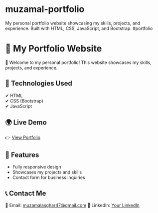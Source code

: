 # muzamal-portfolio
My personal portfolio website showcasing my skills, projects, and experience. Built with HTML, CSS, JavaScript, and Bootstrap. #portfolio 

# 🎨 My Portfolio Website  
🚀 Welcome to my personal portfolio! This website showcases my skills, projects, and experience.  

## 🔹 Technologies Used  
✔ HTML  
✔ CSS (Bootstrap)  
✔ JavaScript  

## 🌍 Live Demo  
👉 [View Portfolio](https://muzamal478.github.io/muzamal-portfolio/)  

## 📌 Features  
- Fully responsive design  
- Showcases my projects and skills  
- Contact form for business inquiries  

## 📞 Contact Me  
📧 Email: muzamalasghar47@gmail.com 
🔗 LinkedIn: [Your LinkedIn](http://linkedin.com/in/muzamalasgharofficial)  

